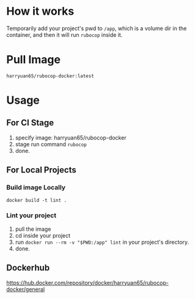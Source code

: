 # How it works
Temporarily add your project's pwd to `/app`, which is a volume dir in the container, and then it will run `rubocop` inside it.  

# Pull Image
`harryuan65/rubocop-docker:latest`

# Usage
## For CI Stage
1. specify image: harryuan65/rubocop-docker
2. stage run command `rubocop`
3. done.

## For Local Projects
### Build image Locally
`docker build -t lint .`

### Lint your project
1. pull the image
2. cd inside your project
3. run `docker run --rm -v "$PWD:/app" lint` in your project's directory.
4. done.

## Dockerhub
https://hub.docker.com/repository/docker/harryuan65/rubocop-docker/general
